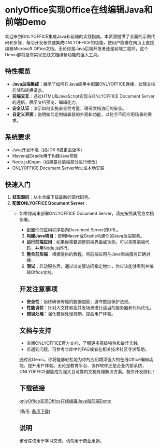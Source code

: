 # onlyOffice实现Office在线编辑Java和前端Demo

欢迎来到ONLYOFFICE集成Java和前端的实践指南。本资源提供了全面的示例代码和步骤，帮助开发者快速集成ONLYOFFICE的功能，使用户能够在网页上直接编辑Microsoft Office文档。无论你是Java后端开发者还是前端工程师，这个Demo都将是你实现在线文档编辑功能的强大工具。

## 特性概览

- **Java后端集成**：展示了如何在Java应用中配置ONLYOFFICE连接，处理文档存储和转换请求。
- **前端交互**：通过HTML和JavaScript实现与ONLYOFFICE Document Server的通信，展示文档预览、编辑能力。
- **安全认证**：演示如何实施安全性考量，确保文档访问的安全。
- **自定义界面**：说明如何定制编辑器的外观和功能，以符合不同应用场景的需求。

## 系统要求

- Java开发环境（如JDK 8或更高版本）
- Maven或Gradle用于构建Java项目
- Node.js和npm（如果要对前端部分进行修改）
- ONLYOFFICE Document Server地址或本地安装

## 快速入门

1. **获取源码**：从本仓库下载最新的源代码包。
2. **配置ONLYOFFICE Document Server**：
   - 如果你尚未部署ONLYOFFICE Document Server，请先按照其官方文档部署。
      - 配置你的应用程序指向Document Server的URL。
      3. **构建Java项目**：使用Maven或Gradle构建你的Java后端服务。
      4. **运行前端应用**：如果你需要调整前端界面或功能，可以克隆前端代码，并用Node.js运行。
      5. **整合前后端**：根据提供的教程，将前端应用与Java后端服务正确对接。
      6. **测试**：启动服务后，通过浏览器访问指定地址，你应该能够看到并编辑Office文档。

      ## 开发注意事项

      - **安全性**：始终确保传输的数据加密，遵守数据保护法规。
      - **性能调优**：针对大文件和高并发场景进行适当的服务器和代码优化。
      - **错误处理**：强化错误处理机制，提高用户体验。

      ## 文档与支持

      - 查阅ONLYOFFICE官方文档，了解更多高级特性和最佳实践。
      - 若遇到问题，可参考仓库中的FAQ或者在相关技术社区寻求帮助。

      通过此Demo，你将能够轻松地为你的应用增添强大的在线Office编辑功能，提升用户体验。无论是教育平台、协作软件还是企业内部系统，ONLYOFFICE都能成为强大且可靠的文档处理解决方案。祝你开发顺利！

      ## 下载链接
      [onlyOffice实现Office在线编辑Java和前端Demo](https://pan.quark.cn/s/7bef5b19de56) 

      (备用: [备用下载](https://pan.baidu.com/s/1wnzm4tzUT-32aSqyeozQIg?pwd=1234))

      ## 说明

      该仓库仅用于学习交流，请勿用于商业用途。
